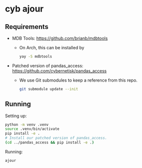 # cyb ajour

## Requirements

* MDB Tools: https://github.com/brianb/mdbtools
  * On Arch, this can be installed by

    ```bash
    yay -S mdbtools
    ```

* Patched version of pandas_access: https://github.com/cybernetisk/pandas_access
  * We use Git submodules to keep a reference from this repo.

    ```bash
    git submodule update --init
    ```

## Running

Setting up:

```bash
python -m venv .venv
source .venv/bin/activate
pip install -e .
# Install our patched version of pandas_access.
(cd ../pandas_access && pip install -e .)
```

Running:

```bash
ajour
```
